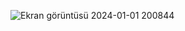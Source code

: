 ![Ekran görüntüsü 2024-01-01 200844](https://github.com/zeynepdukk/Calculator-Android/assets/73105069/e99e1963-a8b3-4337-87f4-cd150f735e7c)
